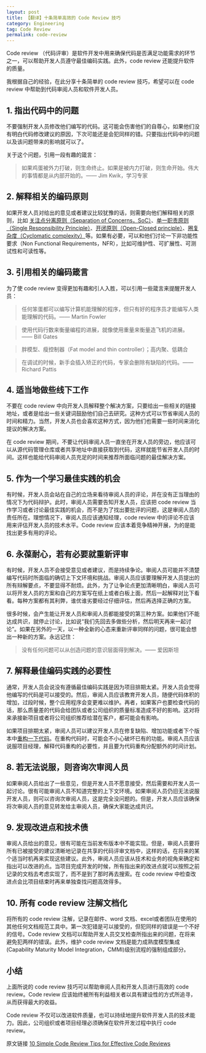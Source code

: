 ```yaml
---
layout: post
title: 【翻译】十条简单高效的 Code Review 技巧
category: Engineering
tag: Code Review
permalink: code-review
---
```


Code review （代码评审）是软件开发中用来确保代码是否满足功能需求的环节之一，可以帮助开发人员遵守最佳编码实践。此外，code review 还能提升软件的质量。

我根据自己的经验，在此分享十条简单的 code review 技巧，希望可以在 code review 中帮助到代码审阅人员和软件开发人员。

## 1. 指出代码中的问题
不要强制开发人员修改他们编写的代码。这可能会伤害他们的自尊心，如果他们没有明白代码修改建议的原因，下次可能还是会犯同样的错。只要指出代码中的问题以及该问题带来的影响就可以了。

关于这个问题，引用一段有趣的箴言：

>如果鸡蛋被外力打破，则生命终止。如果是被内力打破，则生命开始。伟大的事情都是从内部开始的。—— Jim Kwik，学习专家

## 2. 解释相关的编码原则
如果开发人员对给出的意见或者建议比较犹豫的话，则需要向他们解释相关的原则，比如 [关注点分离原则（Separation of Concerns，SoC）](https://zh.wikipedia.org/wiki/关注点分离)、[单一职责原则（Single Responsibility Principle）](https://zh.wikipedia.org/wiki/单一功能原则)、[开闭原则（Open-Closed principle）](https://zh.wikipedia.org/wiki/开闭原则)、[圈复杂度（Cyclomatic complexity）](https://zh.wikipedia.org/wiki/循环复杂度)等。如果有必要，可以和他们讨论一下非功能性要求（Non Functional Requirements，NFR），比如可维护性、可扩展性、可测试性和可读性等。

## 3. 引用相关的编码箴言
为了使 code review 变得更加有趣和引人入胜，可以引用一些箴言来提醒开发人员：

>任何笨蛋都可以编写计算机能理解的程序，但只有好的程序员才能编写人类能理解的代码。—— Martin Fowler

>使用代码行数来衡量编程的进展，就像使用重量来衡量造飞机的进展。 —— Bill Gates

>胖模型、瘦控制器（Fat model and thin controller）；高内聚、低耦合

>在调试的时候，新手会插入矫正的代码，专家会删除有缺陷的代码。—— Richard Pattis

## 4. 适当地做些线下工作
不要在 code review 中向开发人员解释整个解决方案，只要给出一些相关的链接地址，或者是给出一些关键词鼓励他们自己去研究。这种方式可以节省审阅人员的时间和精力。当然，开发人员也会喜欢这种方式，因为他们也需要一些时间来消化提议的解决方案。

在 code review 期间，不要让代码审阅人员一直坐在开发人员的旁边，他应该可以从源代码管理仓库或者共享地址中直接获取到代码，这样就能节省开发人员的时间。这样也能给代码审阅人员充足的时间来推荐所面临问题的最佳解决方案。

## 5. 作为一个学习最佳实践的机会
有时候，开发人员会站在自己的立场来看待审阅人员的评论，并在没有正当理由的情况下为代码辩护。此时，审阅人员需要告知开发人员，应该把 code review 当作学习或者讨论最佳实践的机会，而不是为了找出要批评的问题，这是审阅人员的责任所在。理想情况下，审阅人员应该通知经理，code review 中的评论不应该用来评估开发人员的技术水平。Code review 应该本着竞争精神开展，为的是能找出更多有用的评论。

## 6. 永葆耐心，若有必要就重新评审
有时候，开发人员不会接受意见或者建议，而是持续争论。审阅人员可能并不清楚编写代码时所面临的确切上下文环境和挑战。审阅人员应该要理解开发人员提出的所有辩解要点，不要显得不耐烦。此外，为了让争论点更加清晰明白，审阅人员可以将开发人员的方案和自己的方案写在纸上或者白板上面，然后一起解释对比下看看。每种方案都有其利弊，谁优谁劣要经过仔细评估，然后再选择正确的方案。

很多时候，会产生能让开发人员和审阅人员都能接受的第三种方案。如果他们不能达成共识，就停止讨论，比如说“我们先回去多做些分析，然后明天再来一起讨论”。如果在另外的一天，以一种全新的心态来重新评审同样的问题，很可能会想出一种新的方案。永远记住：

> 没有任何问题可以从创造问题的意识层面得到解决。—— 爱因斯坦

## 7. 解释最佳编码实践的必要性
通常，开发人员会说没有遵循最佳编码实践是因为项目排期太紧。开发人员会觉得他编写的代码是可以接受的。然后，审阅人员应该教育开发人员，随便代码体积的增加，过段时候，整个应用程序会变更难以维护。再者，如果客户也要检查代码的话，那么质量差的代码会给团队或者公司组织的质量标准造成不好的影响。这对将来承接新项目或者将公司组织推荐给潜在客户，都可能会有影响。

如果项目排期太紧，审阅人员可以建议开发人员在修复缺陷、增加功能或者下个版本中[重构一下代码](https://zh.wikipedia.org/wiki/代码重构)。在重构代码时，可能会不小心破坏已有的功能。审阅人员应该说服项目经理，解释代码重构的必要性，并且要为代码重构分配额外的时间计划。

## 8. 若无法说服，则咨询次审阅人员
如果审阅人员给出了一些意见，但是开发人员不愿意接受，然后需要和开发人员一起讨论。很有可能审阅人员不知道完整的上下文环境。如果审阅人员仍旧无法说服开发人员，则可以咨询次审阅人员，这是完全没问题的。但是，开发人员应该确保将次审阅人员的意见转发给主审阅人员，确保大家能达成共识。

## 9. 发现改进点和技术债
审阅人员给出的意见，很有可能在当前发布版本中不能实现。但是，审阅人员要将所有已被接受的建议清晰地记录在共享的代码评审文档中，这样的话，在将来的某个适当时机再来实现这些建议。此外，审阅人员应该从技术和业务的视角来确定和指出可以改进的点。当项目完成开发的时候，所有指出来的改进点就可以按照之前记录的文档去考虑实现了，而不是到了那时再去搜索。在 code review 中检查改进点会比项目结束时再来单独查找问题高效得多。

## 10. 所有 code review 注解文档化
将所有的 code review 注解，记录在邮件、word 文档、excel或者团队在使用的其他任何文档规范工具中。第一次犯错是可以接受的，但犯同样的错误是一个不好的信号。Code review 文档可以帮助开发人员交叉检查所指出来的问题，在将来避免犯两样的错误。此外，维护 code review 文档是能力成熟度模型集成(Capability Maturity Model Integration，CMMI)级别流程的强制组成部分。

## 小结
上面所说的 code review 技巧可以帮助审阅人员和开发人员进行高效的 code review。Code review 应该始终被所有利益相关者以具有建设性的方式所追寻，从而获得最大的收益。

Code review 不仅可以改进软件质量，也可以持续地提升软件开发人员的技术能力。因此，公司组织或者项目经理必须确保在软件开发过程中执行 code review。

原文链接 [10 Simple Code Review Tips for Effective Code Reviews](https://www.evoketechnologies.com/blog/simple-effective-code-review-tips/)